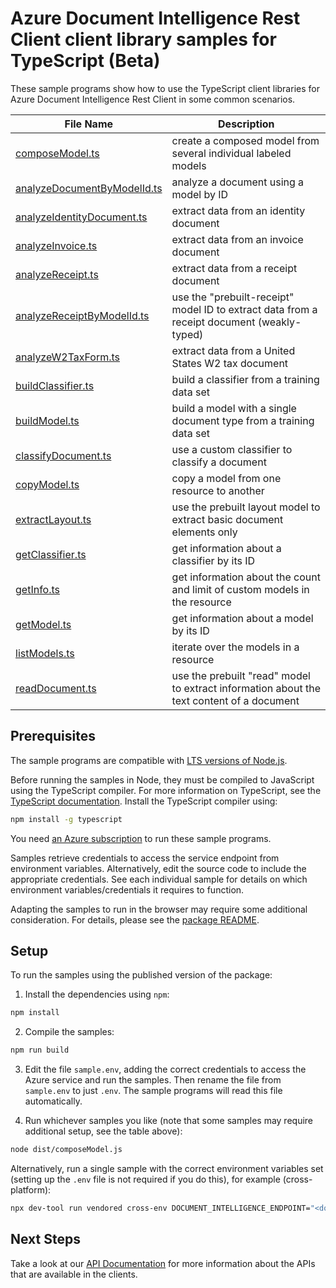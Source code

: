 # Azure Document Intelligence Rest Client client library samples for TypeScript (Beta)

These sample programs show how to use the TypeScript client libraries for Azure Document Intelligence Rest Client in some common scenarios.

| **File Name**                                           | **Description**                                                                            |
| ------------------------------------------------------- | ------------------------------------------------------------------------------------------ |
| [composeModel.ts][composemodel]                         | create a composed model from several individual labeled models                             |
| [analyzeDocumentByModelId.ts][analyzedocumentbymodelid] | analyze a document using a model by ID                                                     |
| [analyzeIdentityDocument.ts][analyzeidentitydocument]   | extract data from an identity document                                                     |
| [analyzeInvoice.ts][analyzeinvoice]                     | extract data from an invoice document                                                      |
| [analyzeReceipt.ts][analyzereceipt]                     | extract data from a receipt document                                                       |
| [analyzeReceiptByModelId.ts][analyzereceiptbymodelid]   | use the "prebuilt-receipt" model ID to extract data from a receipt document (weakly-typed) |
| [analyzeW2TaxForm.ts][analyzew2taxform]                 | extract data from a United States W2 tax document                                          |
| [buildClassifier.ts][buildclassifier]                   | build a classifier from a training data set                                                |
| [buildModel.ts][buildmodel]                             | build a model with a single document type from a training data set                         |
| [classifyDocument.ts][classifydocument]                 | use a custom classifier to classify a document                                             |
| [copyModel.ts][copymodel]                               | copy a model from one resource to another                                                  |
| [extractLayout.ts][extractlayout]                       | use the prebuilt layout model to extract basic document elements only                      |
| [getClassifier.ts][getclassifier]                       | get information about a classifier by its ID                                               |
| [getInfo.ts][getinfo]                                   | get information about the count and limit of custom models in the resource                 |
| [getModel.ts][getmodel]                                 | get information about a model by its ID                                                    |
| [listModels.ts][listmodels]                             | iterate over the models in a resource                                                      |
| [readDocument.ts][readdocument]                         | use the prebuilt "read" model to extract information about the text content of a document  |

## Prerequisites

The sample programs are compatible with [LTS versions of Node.js](https://github.com/nodejs/release#release-schedule).

Before running the samples in Node, they must be compiled to JavaScript using the TypeScript compiler. For more information on TypeScript, see the [TypeScript documentation][typescript]. Install the TypeScript compiler using:

```bash
npm install -g typescript
```

You need [an Azure subscription][freesub] to run these sample programs.

Samples retrieve credentials to access the service endpoint from environment variables. Alternatively, edit the source code to include the appropriate credentials. See each individual sample for details on which environment variables/credentials it requires to function.

Adapting the samples to run in the browser may require some additional consideration. For details, please see the [package README][package].

## Setup

To run the samples using the published version of the package:

1. Install the dependencies using `npm`:

```bash
npm install
```

2. Compile the samples:

```bash
npm run build
```

3. Edit the file `sample.env`, adding the correct credentials to access the Azure service and run the samples. Then rename the file from `sample.env` to just `.env`. The sample programs will read this file automatically.

4. Run whichever samples you like (note that some samples may require additional setup, see the table above):

```bash
node dist/composeModel.js
```

Alternatively, run a single sample with the correct environment variables set (setting up the `.env` file is not required if you do this), for example (cross-platform):

```bash
npx dev-tool run vendored cross-env DOCUMENT_INTELLIGENCE_ENDPOINT="<document intelligence endpoint>" DOCUMENT_INTELLIGENCE_API_KEY="<document intelligence api key>" PURCHASE_ORDER_SUPPLIES_SAS_URL="<purchase order supplies sas url>" PURCHASE_ORDER_EQUIPMENT_SAS_URL="<purchase order equipment sas url>" PURCHASE_ORDER_FURNITURE_SAS_URL="<purchase order furniture sas url>" PURCHASE_ORDER_CLEANING_SUPPLIES_SAS_URL="<purchase order cleaning supplies sas url>" node dist/composeModel.js
```

## Next Steps

Take a look at our [API Documentation][apiref] for more information about the APIs that are available in the clients.

[composemodel]: https://github.com/Azure/azure-sdk-for-js/blob/main/sdk/documentintelligence/ai-document-intelligence-rest/samples/v1-beta/typescript/src/composeModel.ts
[analyzedocumentbymodelid]: https://github.com/Azure/azure-sdk-for-js/blob/main/sdk/documentintelligence/ai-document-intelligence-rest/samples/v1-beta/typescript/src/analyzeDocumentByModelId.ts
[analyzeidentitydocument]: https://github.com/Azure/azure-sdk-for-js/blob/main/sdk/documentintelligence/ai-document-intelligence-rest/samples/v1-beta/typescript/src/analyzeIdentityDocument.ts
[analyzeinvoice]: https://github.com/Azure/azure-sdk-for-js/blob/main/sdk/documentintelligence/ai-document-intelligence-rest/samples/v1-beta/typescript/src/analyzeInvoice.ts
[analyzereceipt]: https://github.com/Azure/azure-sdk-for-js/blob/main/sdk/documentintelligence/ai-document-intelligence-rest/samples/v1-beta/typescript/src/analyzeReceipt.ts
[analyzereceiptbymodelid]: https://github.com/Azure/azure-sdk-for-js/blob/main/sdk/documentintelligence/ai-document-intelligence-rest/samples/v1-beta/typescript/src/analyzeReceiptByModelId.ts
[analyzew2taxform]: https://github.com/Azure/azure-sdk-for-js/blob/main/sdk/documentintelligence/ai-document-intelligence-rest/samples/v1-beta/typescript/src/analyzeW2TaxForm.ts
[buildclassifier]: https://github.com/Azure/azure-sdk-for-js/blob/main/sdk/documentintelligence/ai-document-intelligence-rest/samples/v1-beta/typescript/src/buildClassifier.ts
[buildmodel]: https://github.com/Azure/azure-sdk-for-js/blob/main/sdk/documentintelligence/ai-document-intelligence-rest/samples/v1-beta/typescript/src/buildModel.ts
[classifydocument]: https://github.com/Azure/azure-sdk-for-js/blob/main/sdk/documentintelligence/ai-document-intelligence-rest/samples/v1-beta/typescript/src/classifyDocument.ts
[copymodel]: https://github.com/Azure/azure-sdk-for-js/blob/main/sdk/documentintelligence/ai-document-intelligence-rest/samples/v1-beta/typescript/src/copyModel.ts
[extractlayout]: https://github.com/Azure/azure-sdk-for-js/blob/main/sdk/documentintelligence/ai-document-intelligence-rest/samples/v1-beta/typescript/src/extractLayout.ts
[getclassifier]: https://github.com/Azure/azure-sdk-for-js/blob/main/sdk/documentintelligence/ai-document-intelligence-rest/samples/v1-beta/typescript/src/getClassifier.ts
[getinfo]: https://github.com/Azure/azure-sdk-for-js/blob/main/sdk/documentintelligence/ai-document-intelligence-rest/samples/v1-beta/typescript/src/getInfo.ts
[getmodel]: https://github.com/Azure/azure-sdk-for-js/blob/main/sdk/documentintelligence/ai-document-intelligence-rest/samples/v1-beta/typescript/src/getModel.ts
[listmodels]: https://github.com/Azure/azure-sdk-for-js/blob/main/sdk/documentintelligence/ai-document-intelligence-rest/samples/v1-beta/typescript/src/listModels.ts
[readdocument]: https://github.com/Azure/azure-sdk-for-js/blob/main/sdk/documentintelligence/ai-document-intelligence-rest/samples/v1-beta/typescript/src/readDocument.ts
[apiref]: https://docs.microsoft.com/javascript/api/@azure-rest/ai-document-intelligence
[freesub]: https://azure.microsoft.com/free/
[package]: https://github.com/Azure/azure-sdk-for-js/tree/main/sdk/documentintelligence/ai-document-intelligence-rest/README.md
[typescript]: https://www.typescriptlang.org/docs/home.html
